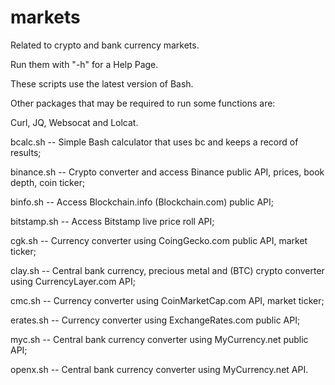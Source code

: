 # markets
Related to crypto and bank currency markets.

Run them with "-h" for a Help Page.

These scripts use the latest version of Bash.

Other packages that may be required to run some functions are:

Curl, JQ, Websocat and Lolcat.


bcalc.sh -- Simple Bash calculator that uses bc and keeps a record of results;

binance.sh -- Crypto converter and access Binance public API, prices, book depth, coin ticker;

binfo.sh -- Access Blockchain.info (Blockchain.com) public API;

bitstamp.sh -- Access Bitstamp live price roll API;

cgk.sh -- Currency converter using CoingGecko.com public API, market ticker;

clay.sh -- Central bank currency, precious metal and (BTC) crypto converter using CurrencyLayer.com API;

cmc.sh -- Currency converter using CoinMarketCap.com API, market ticker;

erates.sh -- Currency converter using ExchangeRates.com public API;

myc.sh -- Central bank currency converter using MyCurrency.net public API;

openx.sh -- Central bank currency converter using MyCurrency.net API.
